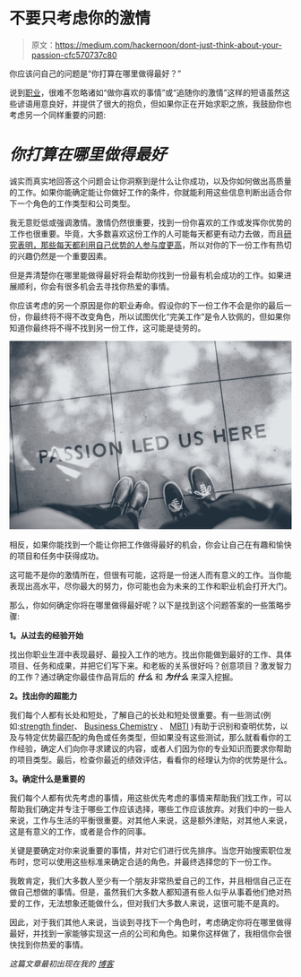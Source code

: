 # 不要只考虑你的激情

> 原文：<https://medium.com/hackernoon/dont-just-think-about-your-passion-cfc570737c80>

你应该问自己的问题是“你打算在哪里做得最好？”

说到[职业](https://hackernoon.com/tagged/careers)，很难不忽略诸如“做你喜欢的事情”或“追随你的激情”这样的短语虽然这些谚语用意良好，并提供了很大的抱负，但如果你正在开始求职之旅，我鼓励你也考虑另一个同样重要的问题:

# ***你打算在哪里做得最好***

诚实而真实地回答这个问题会让你洞察到是什么让你成功，以及你如何做出高质量的工作。如果你能确定能让你做好工作的条件，你就能利用这些信息判断出适合你下一个角色的工作类型和公司类型。

我无意贬低或强调激情。激情仍然很重要，找到一份你喜欢的工作或发挥你优势的工作也很重要。毕竟，大多数喜欢这份工作的人可能每天都更有动力去做，而且[研究表明，那些每天都利用自己优势的人参与度更高](http://news.gallup.com/businessjournal/167462/employees-strengths-company-stronger.aspx)，所以对你的下一份工作有热切的兴趣仍然是一个重要因素。

但是弄清楚你在哪里能做得最好将会帮助你找到一份最有机会成功的工作。如果进展顺利，你会有很多机会去寻找你热爱的事情。

你应该考虑的另一个原因是你的职业寿命。假设你的下一份工作不会是你的最后一份，你最终将不得不改变角色，所以试图优化“完美工作”是令人钦佩的，但如果你知道你最终将不得不找到另一份工作，这可能是徒劳的。

![](img/dc379db1efdce1734c3df95007681f1e.png)

相反，如果你能找到一个能让你把工作做得最好的机会，你会让自己在有趣和愉快的项目和任务中获得成功。

这可能不是你的激情所在，但很有可能，这将是一份迷人而有意义的工作。当你能表现出高水平，尽你最大的努力，你可能也会为未来的工作和职业机会打开大门。

那么，你如何确定你将在哪里做得最好呢？以下是找到这个问题答案的一些策略步骤:

**1。从过去的经验开始**

找出你职业生涯中表现最好、最投入工作的地方。找出你能做到最好的工作、具体项目、任务和成果，并把它们写下来。和老板的关系很好吗？创意项目？激发智力的工作？通过确定你最佳作品背后的 ***什么*** 和 ***为什么*** 来深入挖掘。

**2。找出你的超能力**

我们每个人都有长处和短处，了解自己的长处和短处很重要。有一些测试(例如:[strength finder](https://www.gallupstrengthscenter.com/home/en-us/strengthsfinder)、 [Business Chemistry](https://businesschemistry.deloitte.com/Login/Index?ReturnUrl=%2f) 、 [MBTI](http://www.myersbriggs.org/my-mbti-personality-type/mbti-basics/home.htm?bhcp=1) )有助于识别和查明优势，以及与特定优势最匹配的角色或任务类型，但如果没有这些测试，那么就看看你的工作经验，确定人们向你寻求建议的内容，或者人们因为你的专业知识而要求你帮助的项目类型。最后，检查你最近的绩效评估，看看你的经理认为你的优势是什么。

**3。确定什么是重要的**

我们每个人都有优先考虑的事情，用这些优先考虑的事情来帮助我们找工作，可以帮助我们确定并专注于哪些工作应该选择，哪些工作应该放弃。对我们中的一些人来说，工作与生活的平衡很重要。对其他人来说，这是额外津贴，对其他人来说，这是有意义的工作，或者是合作的同事。

关键是要确定对你来说重要的事情，并对它们进行优先排序。当您开始搜索职位发布时，您可以使用这些标准来确定合适的角色，并最终选择您的下一份工作。

我敢肯定，我们大多数人至少有一个朋友非常热爱自己的工作，并且相信自己正在做自己想做的事情。但是，虽然我们大多数人都知道有些人似乎从事着他们绝对热爱的工作，无法想象还能做什么，但对我们大多数人来说，这很可能不是真的。

因此，对于我们其他人来说，当谈到寻找下一个角色时，考虑确定你将在哪里做得最好，并找到一家能够实现这一点的公司和角色。如果你这样做了，我相信你会很快找到你热爱的事情。

*这篇文章最初出现在我的* [*博客*](http://alexdea.com/2018/01/dont-just-think-about-passion/)